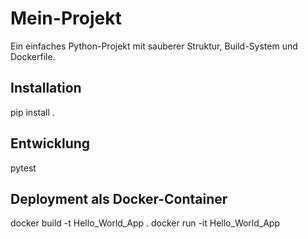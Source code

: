 
# Mein-Projekt

Ein einfaches Python-Projekt mit sauberer Struktur, Build-System und Dockerfile.

## Installation
pip install .

## Entwicklung
pytest

## Deployment als Docker-Container
docker build -t Hello_World_App .
docker run -it Hello_World_App
